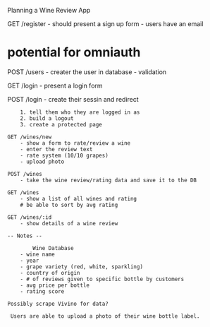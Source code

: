 Planning a Wine Review App

GET /register - should present a sign up form - users have an email
  
 # potential for omniauth

POST /users - creater the user in database - validation

GET /login - present a login form

POST /login - create their sessin and redirect

        1. tell them who they are logged in as
        2. build a logout
        3. create a protected page

    GET /wines/new
        - show a form to rate/review a wine
        - enter the review text
        - rate system (10/10 grapes)
        - upload photo

    POST /wines
        - take the wine review/rating data and save it to the DB

    GET /wines
        - show a list of all wines and rating
        # be able to sort by avg rating

    GET /wines/:id
        - show details of a wine review

    -- Notes --

            Wine Database
        - wine name
        - year
        - grape variety (red, white, sparkling)
        - country of origin
        - # of reviews given to specific bottle by customers
        - avg price per bottle
        - rating score

    Possibly scrape Vivino for data?

     Users are able to upload a photo of their wine bottle label.
